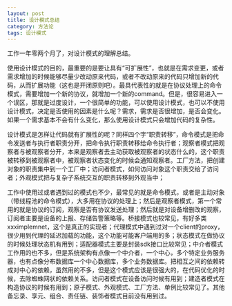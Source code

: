 ```yaml
---
layout: post
title: 设计模式总结
category: 方法论
tags: 设计模式
---
```

 
工作一年零两个月了，对设计模式的理解总结。

使用设计模式的目的，最重要的是要让具有“可扩展性”，也就是在需求变更，或者需求增加的时候能够尽量少改动原来代码，或者不改动原来的代码只增加新的代码，从而扩展功能（这也是开闭原则吧）。最具代表性的就是在协议处理上的命令模式，需要增加一个新的协议，就增加一个新的command。但是，很容易进入一个误区，那就是过度设计，一个很简单的功能，可以使用设计模式，也可以不使用设计模式，决定是否使用的因素是什么呢？需求，需求是否很增加，是否会变化。如果一个需求基本不会有什么变化，那么使用设计模式只会增加代码的复杂性。

设计模式是怎样让代码就有扩展性的呢？同样四个字“职责转移”，命令模式是把命令发送者与执行者职责分开，把命令执行职责转移给命令执行者；观察者模式把观察者与被观察者分开，本来是观察者去主动获取被观察者的状态什么的，这个职责被转移到被观察者中，被观察者状态变化的时候会通知观察者。工厂方法，把创建对象的职责集中到一个工厂中；访问者模式，如何访问对象这个职责交给了访问者；外观模式把与复杂子系统交互的职责转移到外观当中；

工作中使用过或者遇到过的模式也不少，最常见的就是命令模式，或者是主动对象（带线程池的命令模式），大多用在协议的处理上；然后是观察者模式，第一个常用的就是协议的订阅，观察是否有协议发送处理；然后就是对设备增删改的观察，订阅者主要是设备的上报、存储告警策略等。桥接模式也较常见，有好多类xxximplemnet，这个是真正的实现者；代理模式中遇到过对一个client的proxy，很少用到代理的延迟加载的功能，这个功能可能客户端用的多；状态模式在做协议的时候处理状态机有用到；适配器模式主要是封装sdk接口比较常见；中介者模式工作用的也不多，但是系统架构有点像一个中介者，一个中心，多个特定业务服务器，也有点像分布数据库一个中心数据库，多个业务数据库。把相互之间的依赖转成对中心的依赖，虽然用的不多，但是这个模式应该是很强大的，在代码优化的时候，去除蜘蛛网状的依赖关系。访问者模式在设备访问时候有用到；建造者模式在构造协议的时候有用到；原子模式、外观模式、工厂方法、单例比较常见了。其他备忘录、享元、组合、责任链、装饰者模式目前没有用到过。